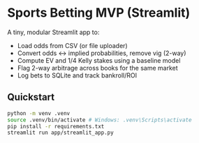 # Sports Betting MVP (Streamlit)


A tiny, modular Streamlit app to:
- Load odds from CSV (or file uploader)
- Convert odds ↔ implied probabilities, remove vig (2-way)
- Compute EV and 1/4 Kelly stakes using a baseline model
- Flag 2-way arbitrage across books for the same market
- Log bets to SQLite and track bankroll/ROI


## Quickstart


```bash
python -m venv .venv
source .venv/bin/activate # Windows: .venv\Scripts\activate
pip install -r requirements.txt
streamlit run app/streamlit_app.py